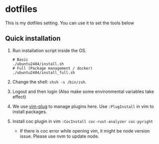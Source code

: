 # dotfiles

This is my dotfiles setting.
You can use it to set the tools below

## Quick installation

1. Run installation script inside the OS.

   ```shell
   # Basic
   ./ubuntu2404/install.sh
   # Full (Package management / docker)
   ./ubuntu2404/install_full.sh
   ```

2. Change the shell: `chsh -s /bin/zsh`.

3. Logout and then login (Also make some environmental variables take effect)

4. We use [vim-plug](https://github.com/junegunn/vim-plug) to manage plugins here. Use `:PlugInstall` in vim to install packages.

5. Install coc plugin in vim `:CocInstall coc-rust-analyzer coc-pyright`

    - If there is coc error while opening vim, it might be node version issue. Please use nvm to update node.

